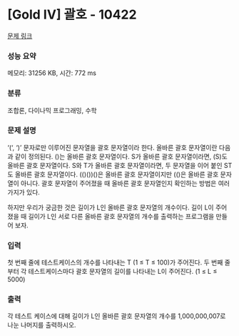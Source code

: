# [Gold IV] 괄호 - 10422 

[문제 링크](https://www.acmicpc.net/problem/10422) 

### 성능 요약

메모리: 31256 KB, 시간: 772 ms

### 분류

조합론, 다이나믹 프로그래밍, 수학

### 문제 설명

<p>‘(‘, ‘)’ 문자로만 이루어진 문자열을 괄호 문자열이라 한다. 올바른 괄호 문자열이란 다음과 같이 정의된다. ()는 올바른 괄호 문자열이다. S가 올바른 괄호 문자열이라면, (S)도 올바른 괄호 문자열이다. S와 T가 올바른 괄호 문자열이라면, 두 문자열을 이어 붙인 ST도 올바른 괄호 문자열이다. (()())()은 올바른 괄호 문자열이지만 (()은 올바른 괄호 문자열이 아니다. 괄호 문자열이 주어졌을 때 올바른 괄호 문자열인지 확인하는 방법은 여러 가지가 있다.</p>

<p>하지만 우리가 궁금한 것은 길이가 L인 올바른 괄호 문자열의 개수이다. 길이 L이 주어졌을 때 길이가 L인 서로 다른 올바른 괄호 문자열의 개수를 출력하는 프로그램을 만들어 보자.</p>

### 입력 

 <p>첫 번째 줄에 테스트케이스의 개수를 나타내는 T (1 ≤ T ≤ 100)가 주어진다. 두 번째 줄부터 각 테스트케이스마다 괄호 문자열의 길이를 나타내는 L이 주어진다. (1 ≤ L ≤ 5000) </p>

### 출력 

 <p>각 테스트 케이스에 대해 길이가 L인 올바른 괄호 문자열의 개수를 1,000,000,007로 나눈 나머지를 출력하시오.</p>

